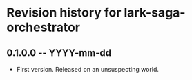 # Revision history for lark-saga-orchestrator

## 0.1.0.0 -- YYYY-mm-dd

* First version. Released on an unsuspecting world.
